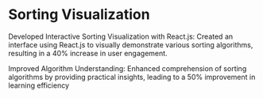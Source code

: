 # Sorting Visualization

 Developed Interactive Sorting Visualization with React.js: Created an interface using React.js to
 visually demonstrate various sorting algorithms, resulting in a 40% increase in user
 engagement.
 
 Improved Algorithm Understanding: Enhanced comprehension of sorting algorithms by
 providing practical insights, leading to a 50% improvement in learning efficiency
